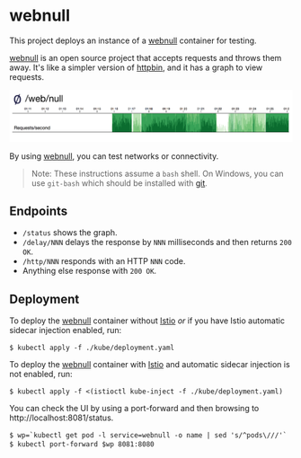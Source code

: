 # webnull

This project deploys an instance of a [webnull] container for testing.

[webnull] is an open source project that accepts requests and throws them away. It's like a simpler version of [httpbin], and it has a graph to view requests.

![graph](webnull.png)

By using [webnull], you can test networks or connectivity.

> Note: These instructions assume a `bash` shell. On Windows, you can use `git-bash` which should be installed with [git](https://git-scm.com/).

## Endpoints

* `/status` shows the graph.
* `/delay/NNN` delays the response by `NNN` milliseconds and then returns `200 OK`.
* `/http/NNN` responds with an HTTP `NNN` code.
* Anything else response with `200 OK`.

## Deployment

To deploy the [webnull] container without [Istio] *or* if you have Istio automatic sidecar injection enabled, run:

    $ kubectl apply -f ./kube/deployment.yaml

To deploy the [webnull] container with [Istio] and automatic sidecar injection is not enabled, run:

    $ kubectl apply -f <(istioctl kube-inject -f ./kube/deployment.yaml)

You can check the UI by using a port-forward and then browsing to http://localhost:8081/status.

    $ wp=`kubectl get pod -l service=webnull -o name | sed 's/^pods\///'`
    $ kubectl port-forward $wp 8081:8080

[webnull]: https://github.com/ancientlore/webnull
[httpbin]: http://httpbin.org/
[Istio]: https://istio.io/
